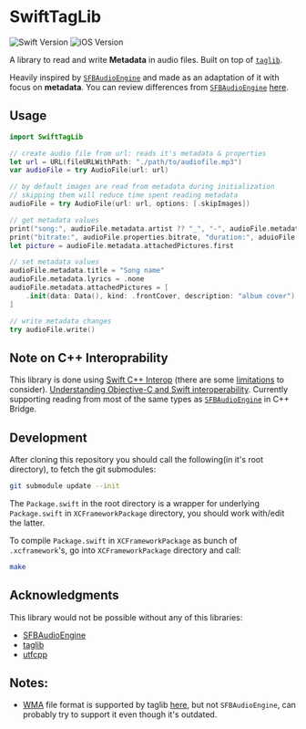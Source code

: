
# SwiftTagLib
![Swift Version](https://img.shields.io/badge/Swift-5.9+-orange.svg) ![iOS Version](https://img.shields.io/badge/iOS-17+-orange.svg)

A library to read and write **Metadata** in audio files.
Built on top of [`taglib`](https://github.com/taglib/taglib).

Heavily inspired by [`SFBAudioEngine`](https://github.com/sbooth/SFBAudioEngine/) and made as an adaptation of it with focus on **metadata**. 
You can review differences from [`SFBAudioEngine`](https://github.com/sbooth/SFBAudioEngine/) [here](./Differences-from-SFBAudioEngine-and-how-it-works.md).

## Usage

```swift
import SwiftTagLib

// create audio file from url: reads it's metadata & properties
let url = URL(fileURLWithPath: "./path/to/audiofile.mp3")
var audioFile = try AudioFile(url: url)

// by default images are read from metadata during initialization
// skipping them will reduce time spent reading metadata
audioFile = try AudioFile(url: url, options: [.skipImages])

// get metadata values
print("song:", audioFile.metadata.artist ?? "_", "-", audioFile.metadata.title ?? "_")
print("bitrate:", audioFile.properties.bitrate, "duration:", aduioFile.properties.duration)
let picture = audioFile.metadata.attachedPictures.first

// set metadata values
audioFile.metadata.title = "Song name"
audioFile.metadata.lyrics = .none
audioFile.metadata.attachedPictures = [
    .init(data: Data(), kind: .frontCover, description: "album cover")
]

// write metadata changes
try audioFile.write()
```

## Note on C++ Interoprability

This library is done using [Swift C++ Interop](https://www.swift.org/documentation/cxx-interop/) (there are some [limitations](https://www.swift.org/documentation/cxx-interop/status/) to consider).
[Understanding Objective-C and Swift interoperability](https://rderik.com/blog/understanding-objective-c-and-swift-interoperability/).
Currently supporting reading from most of the same types as [`SFBAudioEngine`](https://github.com/sbooth/SFBAudioEngine/) in C++ Bridge.

## Development

After cloning this repository you should call the following(in it's root directory), to fetch the git submodules:
```sh
git submodule update --init
```

The `Package.swift` in the root directory is a wrapper for underlying `Package.swift` in `XCFrameworkPackage` directory, you should work with/edit the latter.

To compile `Package.swift` in `XCFrameworkPackage` as bunch of `.xcframework`'s, go into `XCFrameworkPackage` directory and call:
```sh
make
```

## Acknowledgments

This library would not be possible without any of this libraries:
- [SFBAudioEngine](https://github.com/sbooth/SFBAudioEngine/)
- [taglib](https://github.com/taglib/taglib)
- [utfcpp](https://github.com/nemtrif/utfcpp)

## Notes:

- [WMA](https://en.wikipedia.org/wiki/Advanced_Systems_Format) file format is supported by taglib [here](https://taglib.org/api/namespaceTagLib_1_1ASF.html#details), but not `SFBAudioEngine`, can probably try to support it even though it's outdated.
